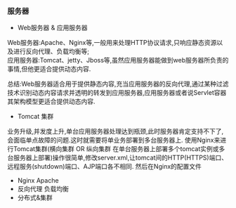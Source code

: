 ### 服务器  

- Web服务器 & 应用服务器

Web服务器:Apache、Nginx等,一般用来处理HTTP协议请求,只响应静态资源以及进行反向代理、负载均衡等;     
应用服务器:Tomcat、jetty、Jboss等,虽然应用服务器能做到web服务器所负责的事情,但他更适合提供动态内容.  

总结:Web服务器适合用于提供静态内容,充当应用服务器的反向代理,通过某种过滤技术识别动态内容请求并透明的转发到应用服务器,应用服务器或者说Servlet容器其架构模型更适合提供动态内容.  

- Tomcat 集群   

业务升级,并发度上升,单台应用服务器处理达到瓶颈,此时服务器肯定支持不下了,会面临单点故障的问题.这时就需要将单业务部署到多台服务器上.
使用Nginx来进行Tomcat集群(横向集群 OR 纵向集群 在单台服务器上部署多个tomcat实例或多台服务器上部署)操作很简单,修改server.xml,让tomcat间的HTTP(HTTPS)端口、远程服务(shutdown)端口、AJP端口各不相同. 
然后在Nginx的配置文件  
  
- Nginx Apache
- 反向代理 负载均衡  
- 分布式&集群 